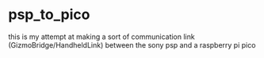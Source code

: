 # psp_to_pico
this is my attempt at making a sort of communication link (GizmoBridge/HandheldLink) between the sony psp and a raspberry pi pico

